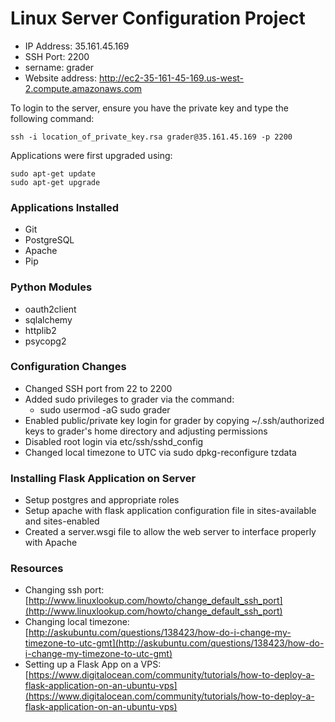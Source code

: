 # Linux Server Configuration Project

* IP Address: 35.161.45.169
* SSH Port: 2200
* sername: grader
* Website address: http://ec2-35-161-45-169.us-west-2.compute.amazonaws.com

To login to the server, ensure you have the private key and type the following command:

```
ssh -i location_of_private_key.rsa grader@35.161.45.169 -p 2200
```

Applications were first upgraded using:

```
sudo apt-get update
sudo apt-get upgrade
```

### Applications Installed
* Git
* PostgreSQL
* Apache
* Pip

### Python Modules
* oauth2client
* sqlalchemy
* httplib2
* psycopg2


### Configuration Changes
* Changed SSH port from 22 to 2200
* Added sudo privileges to grader via the command: 
  * sudo usermod -aG sudo grader
* Enabled public/private key login for grader by copying ~/.ssh/authorized keys to grader's home directory and adjusting permissions
* Disabled root login via etc/ssh/sshd\_config
* Changed local timezone to UTC via sudo dpkg-reconfigure tzdata

### Installing Flask Application on Server
* Setup postgres and appropriate roles
* Setup apache with flask application configuration file in sites-available and sites-enabled
* Created a server.wsgi file to allow the web server to interface properly with Apache

### Resources
* Changing ssh port: [http://www.linuxlookup.com/howto/change_default_ssh_port](http://www.linuxlookup.com/howto/change_default_ssh_port)
* Changing local timezone: [http://askubuntu.com/questions/138423/how-do-i-change-my-timezone-to-utc-gmt](http://askubuntu.com/questions/138423/how-do-i-change-my-timezone-to-utc-gmt)
* Setting up a Flask App on a VPS: [https://www.digitalocean.com/community/tutorials/how-to-deploy-a-flask-application-on-an-ubuntu-vps](https://www.digitalocean.com/community/tutorials/how-to-deploy-a-flask-application-on-an-ubuntu-vps)
